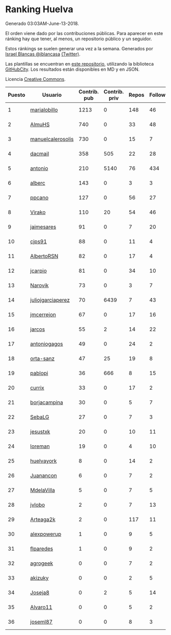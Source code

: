 # Ranking Huelva

Generado 03:03AM-June-13-2018.

El orden viene dado por las contribuciones públicas. Para aparecer en este ránking hay que tener, al menos, un repositorio público y un seguidor.

Estos ránkings se suelen generar una vez a la semana. Generados por [Israel Blancas @iblancasa](https://github.com/iblancasa/) [(Twitter)](https://twitter.com/iblancasa).

Las plantillas se encuentran en [este repositorio](https://github.com/iblancasa/GH-Spanish-Ranking), utilizando la biblioteca [GitHubCity](https://github.com/iblancasa/GitHubCity). Los resultados están disponibles en MD y en JSON.

Licencia [Creative Commons](https://creativecommons.org/licenses/by/4.0/).

| Puesto   |  Usuario  | Contrib. pub | Contrib. priv |Repos| Followers | Desde |  Avatar  |
|----------|-----------|--------------|---------------|-----|-----------|-------|----------|
|1|[marialobillo](https://github.com/marialobillo)|1213|0|148|46|2011-10-22|![marialobillo](https://avatars3.githubusercontent.com/u/1144759)|
|2|[AlmuHS](https://github.com/AlmuHS)|740|0|33|48|2015-10-11|![AlmuHS](https://avatars1.githubusercontent.com/u/15078104)|
|3|[manuelcalerosolis](https://github.com/manuelcalerosolis)|730|0|15|7|2012-12-20|![manuelcalerosolis](https://avatars2.githubusercontent.com/u/3088246)|
|4|[dacmail](https://github.com/dacmail)|358|505|22|28|2008-05-28|![dacmail](https://avatars2.githubusercontent.com/u/11754)|
|5|[antonio](https://github.com/antonio)|210|5140|76|434|2008-07-19|![antonio](https://avatars1.githubusercontent.com/u/17516)|
|6|[alberc](https://github.com/alberc)|143|0|3|3|2016-10-08|![alberc](https://avatars1.githubusercontent.com/u/22717129)|
|7|[ppcano](https://github.com/ppcano)|127|0|56|27|2011-06-02|![ppcano](https://avatars0.githubusercontent.com/u/825430)|
|8|[Virako](https://github.com/Virako)|110|20|54|46|2011-05-28|![Virako](https://avatars3.githubusercontent.com/u/815686)|
|9|[jaimesares](https://github.com/jaimesares)|91|0|7|20|2012-09-28|![jaimesares](https://avatars1.githubusercontent.com/u/2446051)|
|10|[cjps91](https://github.com/cjps91)|88|0|11|4|2017-11-08|![cjps91](https://avatars0.githubusercontent.com/u/33495645)|
|11|[AlbertoRSN](https://github.com/AlbertoRSN)|82|0|17|4|2015-09-30|![AlbertoRSN](https://avatars0.githubusercontent.com/u/14915460)|
|12|[jcarpio](https://github.com/jcarpio)|81|0|34|10|2010-11-23|![jcarpio](https://avatars1.githubusercontent.com/u/493260)|
|13|[Narovik](https://github.com/Narovik)|73|0|3|7|2016-06-12|![Narovik](https://avatars1.githubusercontent.com/u/19890871)|
|14|[juliojgarciaperez](https://github.com/juliojgarciaperez)|70|6439|7|43|2015-08-26|![juliojgarciaperez](https://avatars2.githubusercontent.com/u/13980296)|
|15|[jmcerrejon](https://github.com/jmcerrejon)|67|0|17|16|2012-07-09|![jmcerrejon](https://avatars1.githubusercontent.com/u/1942431)|
|16|[jarcos](https://github.com/jarcos)|55|2|14|22|2011-07-23|![jarcos](https://avatars2.githubusercontent.com/u/933995)|
|17|[antoniogagos](https://github.com/antoniogagos)|49|0|24|2|2015-09-18|![antoniogagos](https://avatars1.githubusercontent.com/u/14351629)|
|18|[orta-sanz](https://github.com/orta-sanz)|47|25|19|8|2013-01-22|![orta-sanz](https://avatars2.githubusercontent.com/u/3337555)|
|19|[pablopi](https://github.com/pablopi)|36|666|8|15|2014-02-19|![pablopi](https://avatars0.githubusercontent.com/u/6725714)|
|20|[currix](https://github.com/currix)|33|0|17|2|2013-12-21|![currix](https://avatars3.githubusercontent.com/u/6237933)|
|21|[borjacampina](https://github.com/borjacampina)|30|0|5|7|2010-12-08|![borjacampina](https://avatars1.githubusercontent.com/u/514025)|
|22|[SebaLG](https://github.com/SebaLG)|27|0|7|3|2015-11-17|![SebaLG](https://avatars1.githubusercontent.com/u/15893746)|
|23|[jesustxk](https://github.com/jesustxk)|20|0|10|11|2014-07-01|![jesustxk](https://avatars2.githubusercontent.com/u/8038664)|
|24|[loreman](https://github.com/loreman)|19|0|4|10|2010-11-19|![loreman](https://avatars2.githubusercontent.com/u/488198)|
|25|[huelvayork](https://github.com/huelvayork)|8|0|14|2|2011-03-29|![huelvayork](https://avatars3.githubusercontent.com/u/697151)|
|26|[Juanancon](https://github.com/Juanancon)|6|0|7|2|2016-04-29|![Juanancon](https://avatars1.githubusercontent.com/u/18741909)|
|27|[MdelaVilla](https://github.com/MdelaVilla)|5|0|7|5|2012-07-18|![MdelaVilla](https://avatars0.githubusercontent.com/u/2000720)|
|28|[jvlobo](https://github.com/jvlobo)|2|0|7|13|2013-10-12|![jvlobo](https://avatars1.githubusercontent.com/u/5671420)|
|29|[Arteaga2k](https://github.com/Arteaga2k)|2|0|117|11|2012-05-11|![Arteaga2k](https://avatars2.githubusercontent.com/u/1731164)|
|30|[alexpowerup](https://github.com/alexpowerup)|1|0|9|5|2015-04-20|![alexpowerup](https://avatars0.githubusercontent.com/u/12040064)|
|31|[flparedes](https://github.com/flparedes)|1|0|9|2|2015-06-28|![flparedes](https://avatars2.githubusercontent.com/u/13085943)|
|32|[agrogeek](https://github.com/agrogeek)|0|0|7|2|2009-04-01|![agrogeek](https://avatars0.githubusercontent.com/u/69480)|
|33|[akizuky](https://github.com/akizuky)|0|0|2|5|2011-09-08|![akizuky](https://avatars2.githubusercontent.com/u/1035039)|
|34|[Joseja8](https://github.com/Joseja8)|0|2|5|14|2014-07-12|![Joseja8](https://avatars0.githubusercontent.com/u/8145991)|
|35|[Alvaro11](https://github.com/Alvaro11)|0|0|5|2|2014-09-26|![Alvaro11](https://avatars3.githubusercontent.com/u/8927377)|
|36|[joseml87](https://github.com/joseml87)|0|0|8|3|2016-01-13|![joseml87](https://avatars3.githubusercontent.com/u/16690607)|

